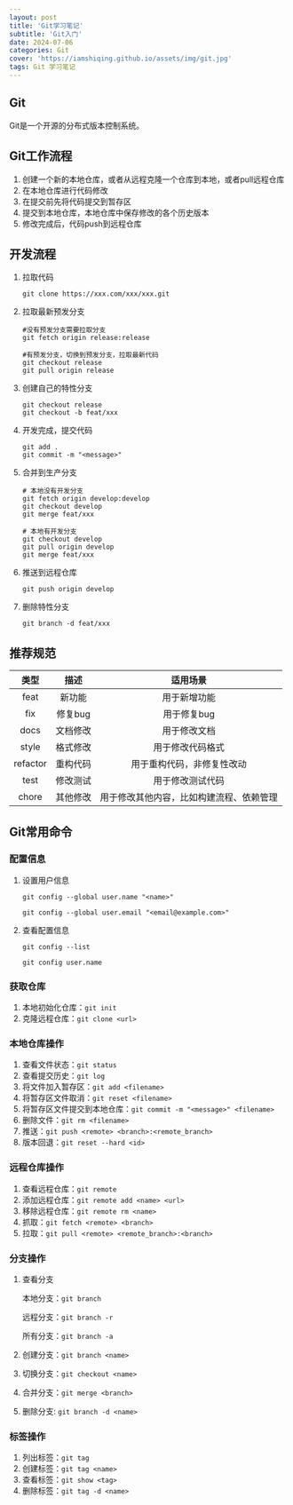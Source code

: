 ```yaml
---
layout: post
title: 'Git学习笔记'
subtitle: 'Git入门'
date: 2024-07-06
categories: Git
cover: 'https://iamshiqing.github.io/assets/img/git.jpg'
tags: Git 学习笔记
---
```


## Git
Git是一个开源的分布式版本控制系统。

## Git工作流程
1. 创建一个新的本地仓库，或者从远程克隆一个仓库到本地，或者pull远程仓库
2. 在本地仓库进行代码修改
3. 在提交前先将代码提交到暂存区
4. 提交到本地仓库，本地仓库中保存修改的各个历史版本
5. 修改完成后，代码push到远程仓库

## 开发流程

1. 拉取代码

    ```git clone https://xxx.com/xxx/xxx.git```

2. 拉取最新预发分支
    ```
    #没有预发分支需要拉取分支
    git fetch origin release:release

    #有预发分支，切换到预发分支，拉取最新代码
    git checkout release
    git pull origin release
    ```

3. 创建自己的特性分支

    ```
    git checkout release
    git checkout -b feat/xxx
    ```

4. 开发完成，提交代码

    ```
    git add .
    git commit -m "<message>"
    ```

5. 合并到生产分支

    ```
    # 本地没有开发分支
    git fetch origin develop:develop
    git checkout develop
    git merge feat/xxx

    # 本地有开发分支
    git checkout develop
    git pull origin develop
    git merge feat/xxx
    ```

6. 推送到远程仓库

    ```git push origin develop```

7. 删除特性分支

    ```git branch -d feat/xxx```


## 推荐规范

| 类型 | 描述 | 适用场景 |
| :---: | :---: | :---: |
| feat | 新功能 | 用于新增功能 |
| fix | 修复bug | 用于修复bug |
| docs | 文档修改 | 用于修改文档 |
| style | 格式修改 | 用于修改代码格式 |
| refactor | 重构代码 | 用于重构代码，非修复性改动 |
| test | 修改测试 | 用于修改测试代码 |
| chore | 其他修改 | 用于修改其他内容，比如构建流程、依赖管理 |


## Git常用命令
### 配置信息
1. 设置用户信息

    ```git config --global user.name "<name>"```

    ```git config --global user.email "<email@example.com>"```

2. 查看配置信息 

    ```git config --list```

    ```git config user.name```

### 获取仓库
1. 本地初始化仓库：```git init```
2. 克隆远程仓库：```git clone <url>```

### 本地仓库操作
1. 查看文件状态：```git status```
2. 查看提交历史：```git log```
3. 将文件加入暂存区：```git add <filename>```
4. 将暂存区文件取消：```git reset <filename>```
5. 将暂存区文件提交到本地仓库：```git commit -m "<message>" <filename>```
6. 删除文件：```git rm <filename>```
7. 推送：```git push <remote> <branch>:<remote_branch>```
8. 版本回退：```git reset --hard <id>```

### 远程仓库操作
1. 查看远程仓库：```git remote```
2. 添加远程仓库：```git remote add <name> <url>```
3. 移除远程仓库：```git remote rm <name>```
4. 抓取：```git fetch <remote> <branch>```
5. 拉取：```git pull <remote> <remote_branch>:<branch>```

### 分支操作
1. 查看分支

    本地分支：```git branch```

    远程分支：```git branch -r```

    所有分支：```git branch -a```

2. 创建分支：```git branch <name>```
3. 切换分支：```git checkout <name>```
4. 合并分支：```git merge <branch>```
5. 删除分支: ```git branch -d <name>```

### 标签操作
1. 列出标签：```git tag```
2. 创建标签：```git tag <name>```
3. 查看标签：```git show <tag>```
4. 删除标签：```git tag -d <name>```


